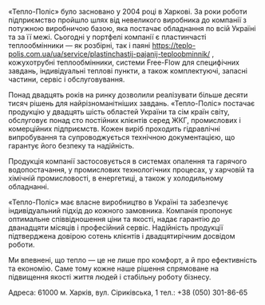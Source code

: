 «Тепло-Поліс» було засновано у 2004 році в Харкові. За роки роботи підприємство пройшло шлях від невеликого виробника до компанії з потужною виробничою базою, яка постачає обладнання по всій Україні та за її межі. Сьогодні у портфелі компанії є пластинчасті теплообмінники — як розбірні, так і паяні https://teplo-polis.com.ua/ua/service/plastinchastij-pajanij-teploobminnik/ , кожухотрубні теплообмінники, системи Free-Flow для специфічних завдань, індивідуальні теплові пункти, а також комплектуючі, запасні частини, сервіс і обслуговування.

Понад двадцять років на ринку дозволили реалізувати більше десяти тисяч рішень для найрізноманітніших завдань. «Тепло-Поліс» постачає продукцію у двадцять шість областей України та сім країн світу, обслуговує понад сто постійних клієнтів серед ЖКГ, промислових і комерційних підприємств. Кожен виріб проходить гідравлічні випробування та супроводжується технічною документацією, що гарантує його безпеку та надійність.

Продукція компанії застосовується в системах опалення та гарячого водопостачання, у промислових технологічних процесах, у харчовій та хімічній промисловості, в енергетиці, а також у холодильному обладнанні.

«Тепло-Поліс» має власне виробництво в Україні та забезпечує індивідуальний підхід до кожного замовника. Компанія пропонує оптимальне співвідношення ціни та якості, надає гарантію до дванадцяти місяців і професійний сервіс. Надійність продукції підтверджена довірою сотень клієнтів і двадцятирічним досвідом роботи.

Ми впевнені, що тепло — це не лише про комфорт, а й про ефективність та економію. Саме тому кожне наше рішення спрямоване на підвищення якості життя людей і стабільну роботу бізнесу.

Адреса:
61000
м. Харків, вул. Сіриківська, 1
тел.: +38 (050) 301-86-65
